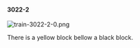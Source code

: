 #### 3022-2
![train-3022-2-0.png](https://github.com/lil-lab/nlvr/raw/master/nlvr/train/images/30/train-3022-2-0.png "train-3022-2-0.png")

There is a yellow block bellow a black block.